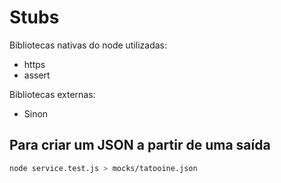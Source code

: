 # Stubs

Bibliotecas nativas do node utilizadas:

-   https
-   assert

Bibliotecas externas:

-   Sinon

## Para criar um JSON a partir de uma saída

```bash
node service.test.js > mocks/tatooine.json
```
